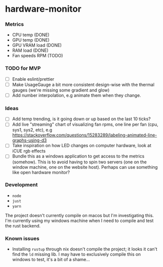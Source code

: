 # hardware-monitor

### Metrics

- CPU temp (DONE)
- GPU temp (DONE)
- GPU VRAM load (DONE)
- RAM load (DONE)
- Fan speeds RPM (TODO)

### TODO for MVP

- [ ] Enable eslint/prettier
- [ ] Make UsageGauge a bit more consistent design-wise with the thermal gauges (we're missing some gradient and glow)
- [ ] Add number interpolation, e.g animate them when they change.

### Ideas

- [ ] Add temp trending, is it going down or up based on the last 10 ticks?
- [ ] Add live "streaming" chart of visualizing fan rpms, one line per fan (cpu, sys1, sys2, etc), e.g https://stackoverflow.com/questions/15283289/labeling-animated-line-graphs-using-d3
- [ ] Take inspiration on how LED changes on computer hardware, look at iCUE rgb effects
- [ ] Bundle this as a windows application to get access to the metrics (somehow). This is to avoid having to spin two servers (one on the window machine, one on the website host). Perhaps can use something like open hardware monitor?

### Development

- `node`
- `just`
- `yarn`

The project doesn't currently compile on macos but I'm investigating this. I'm currently using my windows machine when I need
to compile and test the rust backend.

### Known issues

- Installing `rustup` through nix doesn't compile the project; it looks it can't find the `ld` missing lib.
  I may have to exclusively compile this on windows to test, it's a bit of a shame...